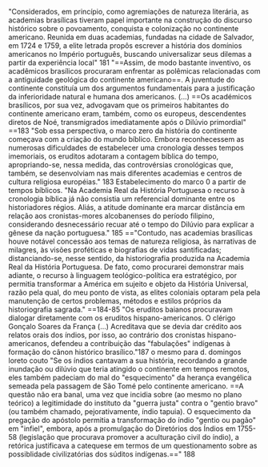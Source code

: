 "Considerados, em princípio, como agremiações de natureza literária, as academias brasílicas tiveram papel importante na  construção do discurso histórico sobre o povoamento, conquista e colonização no continente americano. Reunida em duas academias, fundadas na cidade de Salvador, em 1724 e 1759, a elite letrada propôs escrever a história dos domínios americanos no Império português, buscando universalizar seus dilemas a partir da experiência local" 181
"==Assim, de modo bastante inventivo, os acadêmicos brasílicos procuraram enfrentar as polêmicas relacionadas com a antiguidade geológica do continente americano==. A juventude do continente constituía um dos argumentos fundamentais para a justificação da inferioridade natural e humana dos americanos. (...) ==Os académicos brasílicos, por sua vez, advogavam que os primeiros habitantes do continente americano eram, também, como os europeus, descendentes diretos de Noé, transmigrados imediatamente após o Dilúvio primordial" ==183
"Sob essa perspectiva, o marco zero da história do continente começava com a criação do mundo bíblico. Embora reconhecessem as numerosas dificuldades de estabelecer uma cronologia desses tempos imemoriais, os eruditos adotaram a contagem bíblica do tempo, apropriando-se, nessa medida, das controvérsias cronológicas que, também, se desenvolviam nas mais diferentes academias e centros de cultura religiosa européias." 183
Estabelecimento do marco 0 a partir de tempos bíblicos.
"Na Academia Real da História Portuguesa o recurso à cronologia bíblica já não consistia um referencial dominante entre os historiadores régios. Aliás, a atitude dominante era marcar distância em relação aos cronistas-mores alcobanenses do período filipino, considerando desnecessário recuar até o tempo do Dilúvio para explicar a gênese da nação portuguesa." 185
=="Contudo, nas academias brasílicas houve notável concessão aos temas de natureza religiosa, às narrativas de milagres, às visões proféticas e biografias de vidas santificadas; distanciando-se, nesse sentido, da historiografia produzida na Academia Real da História Portuguesa. De fato, como procurarei demonstrar mais adiante, o recurso à linguagem teológico-política era estratégico, por permitia transformar a América em sujeito e objeto da História Universal, razão pela qual, do meu ponto de vista, as elites coloniais optaram pela pela manutenção de certos problemas, métodos e estilos próprios da historiografia sagrada." ==184-85
"Os eruditos baianos procuravam dialogar diretamente com os eruditos hispano-americanos. O clérigo Gonçalo Soares da França (...) Acreditava que se devia dar crédito aos relatos orais dos índios, por isso, ao contrário dos cronistas hispano-americanos, defendeu a contribuição das "fabulações" indígenas à formação do cânon histórico brasílico."187
o mesmo para d. domingos loreto couto
"Se os índios cantavam a sua história, recordando a grande inundação ou dilúvio que teria atingido o continente em tempos remotos, eles também padeciam do mal do "esquecimento" da herança evangélica semeada pela passagem de São Tomé pelo continente americano. ==A questão não era banal, uma vez que incidia sobre (ao mesmo no plano teórico) a legitimidade do instituto da "guerra justa" contra o "gentio bravo" (ou também chamado, pejorativamente, índio tapuia). O esquecimento da pregação do apóstolo permitia a transformação do índio "gentio ou pagão" em "infiel", embora, após a promulgação do Diretórios dos Índios em 1755-58 (legislação que procurava promover a aculturação civil do índio), a retórica justificava a catequese em termos de um questionamento sobre as possiblidade civilizatórias dos súditos indígenas.==" 188
